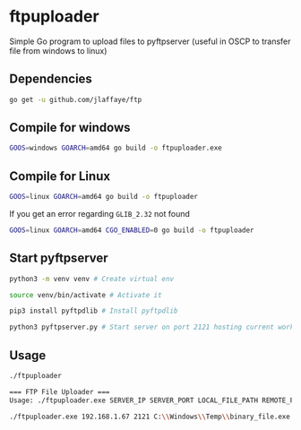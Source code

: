 # ftpuploader

Simple Go program to upload files to pyftpserver (useful in OSCP to transfer file from windows to linux)

## Dependencies

```bash
go get -u github.com/jlaffaye/ftp
```

## Compile for windows

```bash
GOOS=windows GOARCH=amd64 go build -o ftpuploader.exe
```

## Compile for Linux

```bash
GOOS=linux GOARCH=amd64 go build -o ftpuploader
```

If you get an error regarding `GLIB_2.32` not found

```bash
GOOS=linux GOARCH=amd64 CGO_ENABLED=0 go build -o ftpuploader
```

## Start pyftpserver

```bash
python3 -m venv venv # Create virtual env

source venv/bin/activate # Activate it

pip3 install pyftpdlib # Install pyftpdlib

python3 pyftpserver.py # Start server on port 2121 hosting current working directory, add port number as argument for custom port
```

## Usage

```bash
./ftpuploader

=== FTP File Uploader ===
Usage: ./ftpuploader.exe SERVER_IP SERVER_PORT LOCAL_FILE_PATH REMOTE_FILE_NAME

./ftpuploader.exe 192.168.1.67 2121 C:\\Windows\\Temp\\binary_file.exe binary_file.exe
```
